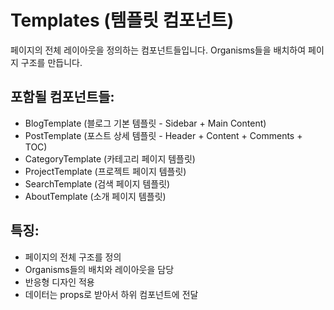 # Templates (템플릿 컴포넌트)

페이지의 전체 레이아웃을 정의하는 컴포넌트들입니다. Organisms들을 배치하여 페이지 구조를 만듭니다.

## 포함될 컴포넌트들:
- BlogTemplate (블로그 기본 템플릿 - Sidebar + Main Content)
- PostTemplate (포스트 상세 템플릿 - Header + Content + Comments + TOC)
- CategoryTemplate (카테고리 페이지 템플릿)
- ProjectTemplate (프로젝트 페이지 템플릿)
- SearchTemplate (검색 페이지 템플릿)
- AboutTemplate (소개 페이지 템플릿)

## 특징:
- 페이지의 전체 구조를 정의
- Organisms들의 배치와 레이아웃을 담당
- 반응형 디자인 적용
- 데이터는 props로 받아서 하위 컴포넌트에 전달 
